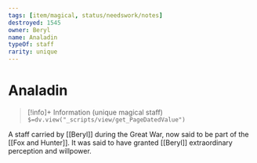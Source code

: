 ```yaml
---
tags: [item/magical, status/needswork/notes]
destroyed: 1545
owner: Beryl
name: Analadin
typeOf: staff
rarity: unique
---
```

# Analadin
>[!info]+ Information
> (unique magical staff)
> `$=dv.view("_scripts/view/get_PageDatedValue")`

A staff carried by [[Beryl]] during the Great War, now said to be part of the [[Fox and Hunter]]. It was said to have granted [[Beryl]] extraordinary perception and willpower.